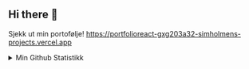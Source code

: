 ## Hi there 👋

Sjekk ut min portofølje!
https://portfolioreact-gxg203a32-simholmens-projects.vercel.app

<details>
  <summary>Min Github Statistikk</summary>
  
  <a href="#">![Github stats](https://github-readme-stats.vercel.app/api?username=simholmen&theme=blueberry&count_private=true&hide_border=true&line_height=20)</a>
  <a href="#">![Top Langs](https://github-readme-stats.vercel.app/api/top-langs/?username=simholmen&layout=compact&theme=blueberry&count_private=true&hide_border=true)</a>
</details>
<!--
**simholmen/simholmen** is a ✨ _special_ ✨ repository because its `README.md` (this file) appears on your GitHub profile.

Here are some ideas to get you started:

- 🔭 I’m currently working on ...
- 🌱 I’m currently learning ...
- 👯 I’m looking to collaborate on ...
- 🤔 I’m looking for help with ...
- 💬 Ask me about ...
- 📫 How to reach me: ...
- 😄 Pronouns: ...
- ⚡ Fun fact: ...
-->
